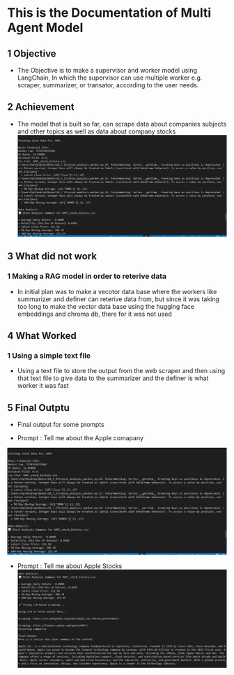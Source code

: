 # This is the Documentation of Multi Agent Model

## 1 Objective

- The Objective is to make a supervisor and worker model using LangChain, In which the supervisor can use multiple worker e.g. scraper, summarizer, or transator, according to the user needs.

## 2 Achievement
- The model that is built so far, can scrape data about companies subjects and other topics as well as data about company stocks
![alt text](https://github.com/Aman88600/Notes/blob/main/18_7_25/Images/Stocks_output.PNG?raw=true)

## 3 What did not work

### 1 Making a RAG model in order to reterive data
- In initial plan was to make a vecotor data base where the workers like summarizer and definer can reterive data from, but since it was taking too long to make the vector data base using the hugging face embeddings and chroma db, there for it was not used

## 4 What Worked

### 1 Using a simple text file
- Using a text file to store the output from the web scraper and then using that text file to give data to the summarizer and the definer is what worker it was fast

## 5 Final Outptu

- Final output for some prompts

- Prompt : Tell me about the Apple comapany

![alt text](https://github.com/Aman88600/Notes/blob/main/18_7_25/Images/Stocks_output.PNG?raw=true)

- Prompt : Tell me about Apple Stocks
![alt text](https://github.com/Aman88600/Notes/blob/main/18_7_25/Images/Getting_apple_stocks.PNG?raw=true)
